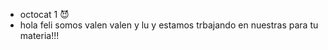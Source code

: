 
* octocat 1 😈
* hola feli somos valen valen y lu y estamos trbajando en nuestras para tu materia!!!

